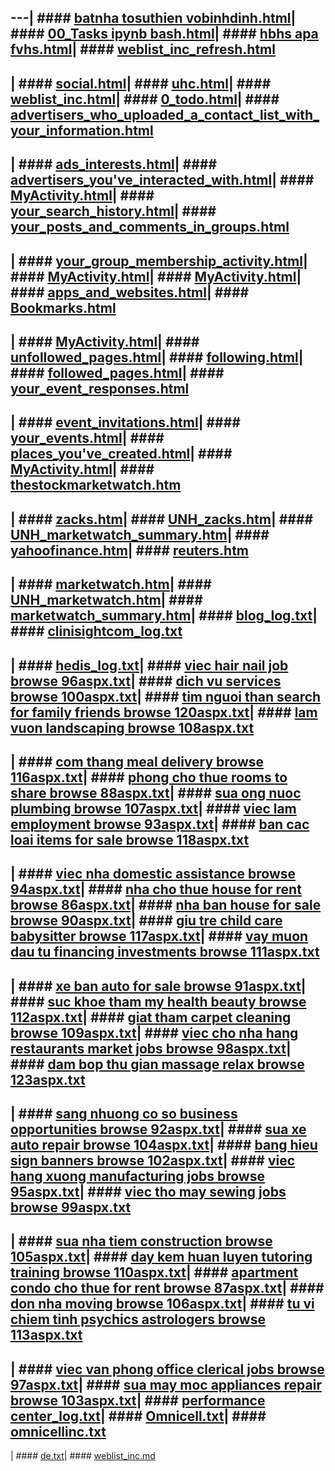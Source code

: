 ---| #### [batnha tosuthien vobinhdinh.html](./batnha-tosuthien-vobinhdinh.html)| #### [00_Tasks ipynb bash.html](./00_Tasks-ipynb-bash.html)| #### [hbhs apa fvhs.html](./hbhs-apa-fvhs.html)| #### [weblist_inc_refresh.html](./weblist_inc_refresh.html)
---
| #### [social.html](./social.html)| #### [uhc.html](./uhc.html)| #### [weblist_inc.html](./weblist_inc.html)| #### [0_todo.html](./0_todo.html)| #### [advertisers_who_uploaded_a_contact_list_with_your_information.html](./social/ads/advertisers_who_uploaded_a_contact_list_with_your_information.html)
---
| #### [ads_interests.html](./social/ads/ads_interests.html)| #### [advertisers_you've_interacted_with.html](./social/ads/advertisers_you've_interacted_with.html)| #### [MyActivity.html](./social/tintuc/MyActivity.html)| #### [your_search_history.html](./social/search_history/your_search_history.html)| #### [your_posts_and_comments_in_groups.html](./social/groups/your_posts_and_comments_in_groups.html)
---
| #### [your_group_membership_activity.html](./social/groups/your_group_membership_activity.html)| #### [MyActivity.html](./social/YouTube/MyActivity.html)| #### [MyActivity.html](./social/Googletintuc/MyActivity.html)| #### [apps_and_websites.html](./social/apps_and_websites/apps_and_websites.html)| #### [Bookmarks.html](./social/Bookmarks/Bookmarks.html)
---
| #### [MyActivity.html](./social/Finance/MyActivity.html)| #### [unfollowed_pages.html](./social/following_and_followers/unfollowed_pages.html)| #### [following.html](./social/following_and_followers/following.html)| #### [followed_pages.html](./social/following_and_followers/followed_pages.html)| #### [your_event_responses.html](./social/events/your_event_responses.html)
---
| #### [event_invitations.html](./social/events/event_invitations.html)| #### [your_events.html](./social/events/your_events.html)| #### [places_you've_created.html](./social/your_places/places_you've_created.html)| #### [MyActivity.html](./social/Developers/MyActivity.html)| #### [thestockmarketwatch.htm](./stock-market/thestockmarketwatch.htm)
---
| #### [zacks.htm](./stock-market/zacks.htm)| #### [UNH_zacks.htm](./stock-market/UNH_zacks.htm)| #### [UNH_marketwatch_summary.htm](./stock-market/UNH_marketwatch_summary.htm)| #### [yahoofinance.htm](./stock-market/yahoofinance.htm)| #### [reuters.htm](./stock-market/reuters.htm)
---
| #### [marketwatch.htm](./stock-market/marketwatch.htm)| #### [UNH_marketwatch.htm](./stock-market/UNH_marketwatch.htm)| #### [marketwatch_summary.htm](./stock-market/marketwatch_summary.htm)| #### [blog_log.txt](./blog_log.txt)| #### [clinisightcom_log.txt](./clinisightcom_log.txt)
---
| #### [hedis_log.txt](./hedis_log.txt)| #### [viec hair nail job browse 96aspx.txt](./raovatnguoi-vietcom/classified/viec-hair-nail-job-browse-96aspx.txt)| #### [dich vu services browse 100aspx.txt](./raovatnguoi-vietcom/classified/dich-vu-services-browse-100aspx.txt)| #### [tim nguoi than search for family friends browse 120aspx.txt](./raovatnguoi-vietcom/classified/tim-nguoi-than-search-for-family-friends-browse-120aspx.txt)| #### [lam vuon landscaping browse 108aspx.txt](./raovatnguoi-vietcom/classified/lam-vuon-landscaping-browse-108aspx.txt)
---
| #### [com thang meal delivery browse 116aspx.txt](./raovatnguoi-vietcom/classified/com-thang-meal-delivery-browse-116aspx.txt)| #### [phong cho thue rooms to share browse 88aspx.txt](./raovatnguoi-vietcom/classified/phong-cho-thue-rooms-to-share-browse-88aspx.txt)| #### [sua ong nuoc plumbing browse 107aspx.txt](./raovatnguoi-vietcom/classified/sua-ong-nuoc-plumbing-browse-107aspx.txt)| #### [viec lam employment browse 93aspx.txt](./raovatnguoi-vietcom/classified/viec-lam-employment-browse-93aspx.txt)| #### [ban cac loai items for sale browse 118aspx.txt](./raovatnguoi-vietcom/classified/ban-cac-loai-items-for-sale-browse-118aspx.txt)
---
| #### [viec nha domestic assistance browse 94aspx.txt](./raovatnguoi-vietcom/classified/viec-nha-domestic-assistance-browse-94aspx.txt)| #### [nha cho thue house for rent browse 86aspx.txt](./raovatnguoi-vietcom/classified/nha-cho-thue-house-for-rent-browse-86aspx.txt)| #### [nha ban house for sale browse 90aspx.txt](./raovatnguoi-vietcom/classified/nha-ban-house-for-sale-browse-90aspx.txt)| #### [giu tre child care babysitter browse 117aspx.txt](./raovatnguoi-vietcom/classified/giu-tre-child-care-babysitter-browse-117aspx.txt)| #### [vay muon dau tu financing investments browse 111aspx.txt](./raovatnguoi-vietcom/classified/vay-muon-dau-tu-financing-investments-browse-111aspx.txt)
---
| #### [xe ban auto for sale browse 91aspx.txt](./raovatnguoi-vietcom/classified/xe-ban-auto-for-sale-browse-91aspx.txt)| #### [suc khoe tham my health beauty browse 112aspx.txt](./raovatnguoi-vietcom/classified/suc-khoe-tham-my-health-beauty-browse-112aspx.txt)| #### [giat tham carpet cleaning browse 109aspx.txt](./raovatnguoi-vietcom/classified/giat-tham-carpet-cleaning-browse-109aspx.txt)| #### [viec cho nha hang restaurants market jobs browse 98aspx.txt](./raovatnguoi-vietcom/classified/viec-cho-nha-hang-restaurants-market-jobs-browse-98aspx.txt)| #### [dam bop thu gian massage relax browse 123aspx.txt](./raovatnguoi-vietcom/classified/dam-bop-thu-gian-massage-relax-browse-123aspx.txt)
---
| #### [sang nhuong co so business opportunities browse 92aspx.txt](./raovatnguoi-vietcom/classified/sang-nhuong-co-so-business-opportunities-browse-92aspx.txt)| #### [sua xe auto repair browse 104aspx.txt](./raovatnguoi-vietcom/classified/sua-xe-auto-repair-browse-104aspx.txt)| #### [bang hieu sign banners browse 102aspx.txt](./raovatnguoi-vietcom/classified/bang-hieu-sign-banners-browse-102aspx.txt)| #### [viec hang xuong manufacturing jobs browse 95aspx.txt](./raovatnguoi-vietcom/classified/viec-hang-xuong-manufacturing-jobs-browse-95aspx.txt)| #### [viec tho may sewing jobs browse 99aspx.txt](./raovatnguoi-vietcom/classified/viec-tho-may-sewing-jobs-browse-99aspx.txt)
---
| #### [sua nha tiem construction browse 105aspx.txt](./raovatnguoi-vietcom/classified/sua-nha-tiem-construction-browse-105aspx.txt)| #### [day kem huan luyen tutoring training browse 110aspx.txt](./raovatnguoi-vietcom/classified/day-kem-huan-luyen-tutoring-training-browse-110aspx.txt)| #### [apartment condo cho thue for rent browse 87aspx.txt](./raovatnguoi-vietcom/classified/apartment-condo-cho-thue-for-rent-browse-87aspx.txt)| #### [don nha moving browse 106aspx.txt](./raovatnguoi-vietcom/classified/don-nha-moving-browse-106aspx.txt)| #### [tu vi chiem tinh psychics astrologers browse 113aspx.txt](./raovatnguoi-vietcom/classified/tu-vi-chiem-tinh-psychics-astrologers-browse-113aspx.txt)
---
| #### [viec van phong office clerical jobs browse 97aspx.txt](./raovatnguoi-vietcom/classified/viec-van-phong-office-clerical-jobs-browse-97aspx.txt)| #### [sua may moc appliances repair browse 103aspx.txt](./raovatnguoi-vietcom/classified/sua-may-moc-appliances-repair-browse-103aspx.txt)| #### [performance center_log.txt](./wwwomnicellcom/performance-center_log.txt)| #### [Omnicell.txt](./wwwomnicellcom/wwwtwittercom/Omnicell.txt)| #### [omnicellinc.txt](./wwwomnicellcom/wwwfacebookcom/omnicellinc.txt)
---
| #### [de.txt](./wwwomnicellcom/wwwomnicellde/de.txt)| #### [weblist_inc.md](./weblist_inc.md)</tr></table>